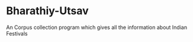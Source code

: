 # Bharathiy-Utsav
An Corpus collection program which gives all the information about Indian Festivals
